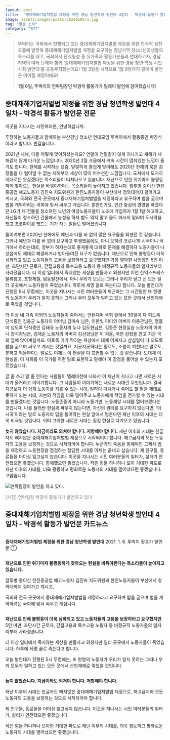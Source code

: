 ```yaml
---
layout: post
title:  "중대재해기업처벌법 제정을 위한 경남 청년학생 발언대 4일차 - 박경석 활동가 발언문"
image: assets/images/posts/20210106/1.jpg
tag: "활동 소식"
category: "발언"
---
```

> 뚜벅이는 국회에서 진행되고 있는 중대재해기업처벌법 제정을 위한 전국적 실천 흐름에 발맞춰 중대재해기업처벌법 제정을 요구하는 경남지역 청(소)년학생들의 목소리를 내고, 국회에서 단식농성 중 유가족과 활동가분들과 연대하고자, 경남 지역의 여러 단체와 함께 ‘중대재해기업처벌법 제정을 위한 경남 청년·학생·시민사회 발언대’를 공동주최했는데요! 1월 3일을 시작으로 1월 8일까지 릴레이 발언은 이어질 예정이에요!
>
> **1월 6일, 뚜벅이의 연락팀장인 박경석 활동가가 릴레이 발언에 참여했습니다!**

## 중대재해기업처벌법 제정을 위한 경남 청년학생 발언대 4일차 - 박경석 활동가 발언문 전문

이곳을 지나시는 시민여러분, 안녕하십니까. 

투쟁하는 노동자들과 함께하는 부산경남 청소년 연대모임 뚜벅이에서 활동중인 박경석이라고 합니다. 반갑습니다.

2021년 새해, 다들 어떻게 맞이하셨는지요? 연말이 연말같지 않게 지나가고 새해가 새해같지 않게 다가온 느낌입니다. 2020년 2월 즈음에서 계속 시간이 멈춰있는 느낌이 들기도 합니다. 한해를 시작하는 요즘, 발랄하게 즐겁게 맞이해도 2020년 한해의 묵은 감정들을 다 털어낼 수 없는 새해부터 세상이 많이 어수선한 느낌입니다. 도처에서 도저히 이대로는 못살겠다는 목소리들이 터져나오고 있습니다. 재난으로 인한 위기마저 불평등하게 찾아오는 현실을 바꿔야한다는 목소리들이 높아지고 있습니다. 암투병 중이신 한진중공업 해고노동자 김진숙 지도위원과 한진노동자들이 부산에서 청와대까지 걸어가고 계시고, 국회와 전국 곳곳에서 중대재해기업처벌법을 제정하라고 요구하며 밥을 굶으며 법을 개악하려는 국회에 맞서 싸우고 계십니다. 뿐만인가요. 인간 중심의 경영을 하겠다던 LG가 제 건물을 청소하던 노년의 여성노동자들이 노조에 가입하자 1월 1일 해고하고, 자신들이 청소하던 건물에서 농성을 하자 밥도 먹지 말고 물도 마시지 말라며 도시락을 뺏고 초코파이를 뺏드는 기가 차는 일들도 벌어졌습니다.

돌이켜보면 2020년 한해에도 예년과 다를 바 없이 많은 요구들을 외쳤던 것 같습니다. 그러나 예년과 다를 바 없이 요구하고 투쟁했음에도, 아니 오히려 코로나19 시국이니 국가에서 하라는대로, 정부가 하자는대로 좋게좋게 대화로 문제를 해결하자 노동자들이 나섰음에도 제대로 해결되거나 받아들여진 요구가 없습니다. 재난으로 인해 불평등이 더욱 심화되고 있고 노동자들의 고용을 보장하라고 요구했지만 가장 열악한 사업장인 5인 미만, 초단시간 근로자, 간접고용과 특수고용 노동자 등 비정규직 노동자들의 일자리부터 사라졌습니다. 더 이상 일터에서 죽지않는 세상을 만들자고 외쳤지만 이천 한익스프레스 물류창고, 포항제철, 남동발전에서, 아니 우리가 모르는 그러나 우리가 딛고 선 모든 일터 곳곳에서 노동자들이 죽었습니다. 하루에 세명 꼴로 죽는다고 합니다. 오늘 발언대가 진행된 5시 무렵에는, 이곳을 지나시는 시민 여러분들이 퇴근하는 그 시간동안 또 한명의 노동자가 우리가 알지 못하는 그러나 우리 모두가 일하고 있는 모든 곳에서 산업재해로 죽었을 것입니다.

더 이상 내 가족 이외의 노동자들이 죽어서는 안된다며 국회 앞에서 30일이 다 되도록 단식중인 김용균 노동자의 어머님 김미숙 님은, 이한빛 피디의 아버지 이용관님은, 열흘이 넘도록 단식중인 김태규 노동자의 누나 김도현님은, 김동준 현장실습 노동자의 어머니 강석경님은, 김재순 노동자의 아버지 김선양님은 이 겨울, 어떤 감정을 안고 지금 국회 앞에 앉아계실까요. 이토록 기가 막히는 세상에서 대체 어쩌자고 삼십일이 다 되도록 밥을 굶으며 싸우고 계시는 것일까요. 지긋지긋하다는 말로도, 소름이 끼친다는 말로도, 분하고 억울하다는 말로도 이제는 이 현실을 다 표현할 수 없는 것 같습니다. 도대체 이 현실을, 이 사회를 이 국가를 어떤 말로 표현하고 말해야 이 감정을 풀어낼 수 있는지 모르겠습니다. 

글 좀 쓰고 말 좀 한다는 사람들이 텔레비전에 나와서 이 재난이 지나고 나면 새로운 시대가 올거라고 이야기합니다. 그 사람들이 이야기하는 새로운 시대란 무엇입니까. 결국 지금보다 더 쉽게 노동자를 자를 수 있는 시대, 일하다 다치거나 죽어도 할 말을 제대로 못하게 되는 시대, 자본의 책임을 더욱 덜어주고 노동자에게 책임을 전가할 수 있는 시대를 만들겠다는 것입니다. 노동존중이 아니라 노동기만, 노동재앙 시대를 열어보겠다는 것입니다. 나를 둘러싼 현실과 싸우지 않는다면, 자신의 권리를 요구하지 않는다면, ‘이 시국’이라는 말로 노동자의 입을 틀어막는 현실 앞에서 멈춘다면 재난 이후의 시대는 더욱 비극일 것입니다. 이미 그러한 새로운 시대는 점점 현실로 다가오고 있습니다

**늦지 않았습니다. 지금이라도 외쳐야 합니다. 저항해야 합니다.** 재난 이후의 시대는 힌글자도 빼지않은 중대재해기업처벌법 제정으로 시작되어야 합니다. 해고금지와 모든 노동자의 고용을 보장하는 것으로 시작되어야 합니다. 누군가의 죽음을 통해야만 그제사 법을 제정하고 노동현장을 점검하는 참담한 시대를 이제는 끝내고 싶습니다. 제 친구들, 동료들을 더이상 잃고싶지 않습니다. 이곳을 지나시는 시민 여러분들의 일터가, 삶터가 안전했으면 좋겠습니다. 함께했으면 좋겠습니다. 작은 힘들 하나하나 모아 거대한 파도로 재난 이후의 시대를, 더욱 평등하고 평화로운 노동자의 시대를 열어냈으면 좋겠습니다. 고맙습니다. 


<p class="mb-5"><img class="shadow-lg" src="/assets/images/posts/20210106/2.jpg" alt="연락팀장이 발언을 하고 있다." /></p>
<span style="color:grey; text-align:center;">[사진] 연락팀장 박경석 활동가가 발언하고 있다</span>


## 중대재해기업처벌법 제정을 위한 경남 청년학생 발언대 4일차 - 박경석 활동가 발언문 카드뉴스

<p class="mb-5"><img class="shadow-lg" src="/assets/images/posts/20210106/card1.png" alt="" /></p>

**중대재해기업처벌법 제정을 위한 경남 청년학생 발언대**
2021\. 1\. 6\. 뚜벅이 활동가 발언문 ①

<p class="mb-5"><img class="shadow-lg" src="/assets/images/posts/20210106/card2.png" alt="" /></p>

**재난으로 인한 위기마저
불평등하게 찾아오는 현실을 
바꿔야한다는 목소리들이 
높아지고 있습니다.**

암투병 중이신 한진중공업 해고노동자
김진숙 지도위원과 한진노동자들이 
부산에서 청와대까지 걸어가고 계시고, 

국회와 전국 곳곳에서 
중대재해기업처벌법을 제정하라고 
요구하며 밥을 굶으며 
법을 개악하려는 국회에 맞서
싸우고 계십니다.

<p class="mb-5"><img class="shadow-lg" src="/assets/images/posts/20210106/card3.png" alt="" /></p>

**재난으로 인해 불평등이 더욱 심화되고 있고
노동자들의 고용을 보장하라고 요구했지만** 
5인 미만, 초단시간 근로자, 간접고용과 
특수고용 노동자 등 비정규직 노동자들의 
일자리부터 사라졌습니다. 

더 이상 일터에서 죽지않는 세상을 
만들자고 외쳤지만 일터 곳곳에서 
노동자들이 죽었습니다. 하루에 세명 꼴로
죽는다고 합니다. 

오늘 발언대가 진행된 5시 무렵에는, 
또 한명의 노동자가 우리가 알지 못하는 
그러나 우리 모두가 일하고 있는 모든 곳에서
산업재해로 죽었을 것입니다.

<p class="mb-5"><img class="shadow-lg" src="/assets/images/posts/20210106/card4.png" alt="" /></p>

**늦지 않았습니다.
지금이라도 외쳐야 합니다. 저항해야 합니다.**

재난 이후의 시대는 한글자도
빼지않은 중대재해기업처벌법 제정으로,
해고금지와 모든 노동자의 고용을
보장하는 것으로 시작되어야 합니다. 

제 친구들, 동료들을 더이상 잃고싶지 않습니다. 
이곳을 지나시는 시민 여러분들의
일터가, 삶터가 안전했으면 좋겠습니다.

작은 힘들 하나하나 모아한 거대한 파도로 
재난 이후의 시대를, 더욱 평등하고 평화로운 
노동자의 시대를 열어냈으면 좋겠습니다. 
